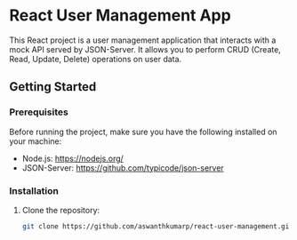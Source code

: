 # React User Management App

This React project is a user management application that interacts with a mock API served by JSON-Server. It allows you to perform CRUD (Create, Read, Update, Delete) operations on user data.

## Getting Started

### Prerequisites

Before running the project, make sure you have the following installed on your machine:

- Node.js: https://nodejs.org/
- JSON-Server: https://github.com/typicode/json-server

### Installation

1. Clone the repository:

   ```bash
   git clone https://github.com/aswanthkumarp/react-user-management.git

